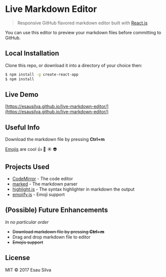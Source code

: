 # Live Markdown Editor

> Responsive GitHub flavored markdown editor built with [React.js](https://facebook.github.io/react/)

You can use this editor to preview your markdown files before committing to GitHub.

## Local Installation

 Clone this repo, or download it into a directory of your choice then:

 ```bash
 $ npm install -g create-react-app
 $ npm install
 ```

## Live Demo

[https://esausilva.github.io/live-markdown-editor/](https://esausilva.github.io/live-markdown-editor/)

## Useful Info

Download the markdown file by pressing **Ctrl+m**

[Emojis](http://www.webpagefx.com/tools/emoji-cheat-sheet/) are cool :thumbsup: :poop: :sunny: :alien:

## Projects Used

 * [CodeMirror](https://codemirror.net/) - The code editor
 * [marked](https://github.com/chjj/marked) - The markdown parser
 * [highlight.js](https://highlightjs.org/) - The syntax highlighter in markdown the output
 * [emojify.js](http://hassankhan.me/emojify.js/) - Emoji support
 
## (Possible) Future Enhancements

_In no particular order_

 * ~~Download markdown file by pressing **Ctrl+m**~~
 * Drag and drop markdown file to editor
 * ~~Emojis support~~

## License

MIT © 2017 Esau Silva
